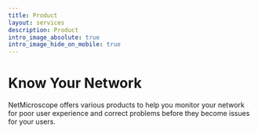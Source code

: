 ```yaml
---
title: Product
layout: services
description: Product
intro_image_absolute: true
intro_image_hide_on_mobile: true
---
```


# Know Your Network

NetMicroscope offers various products to help you monitor your network for poor
user experience and correct problems before they become issues for your users.
